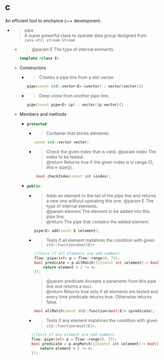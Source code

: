 # c
An efficient tool to enchance c++ development.
+ > pipe  
  > A super powerful class to operate data group designed from ```java.util.stream.Stream```  
  + > @param E The type of internal elements.  
    ```c++  
    template <class E>
    ```  
  + Constructors  
    + > Creates a pipe line from a std::vector  
      ```c++
      pipe(const std::vector<E> &vector) : vector(vector){}  
      ```
    + > Deep clone from another pipe line.  
      ```c++  
      pipe(const pipe<E> &p) : vector({p.vector}{}
      ```
  + Members and methods  
    + ```c++
      protected:  
      ```  
      + > Container that stores elements.  
        ```c++
        const std::vector vector;
        ```
      + > Check the given index that is valid.
        > @param index The index to be tested.  
        > @return Returns true if the given index is in range [0, this-> size()).  
        ```c++  
         bool checkIndex(const int &index);  
        ```
    + ```c++  
      public:
      ```
      + > Adds an element to the tail of the pipe line and returns a new one without operating this one.
        > @param E The type of internal elements.  
        > @param element The element to be added into this pipe line.  
        > @return The pipe that contains the added element.  
        ```c++
        pipe<E> add(const E &element);  
        ```
      + > Tests if all element matahces the condition with given ```std::function<bool(E)>```  
        ```c++  
        //Tests if all elements are odd numbers.  
        flow::pipe<int> p = flow::range(0, 73);  
        bool predicate = p.allMatch([](const int &element)-> bool{  
            return element % 2 != 0;  
        });
        ```  
        > @param predicate Accepts a parameter from this pipe line and returns a ```bool```.  
        > @return Returns true only if all elements are tested and every time predicate returns true. Otherwise returns false.
        ```c++
        bool allMatch(const std::function<bool(E)> &predicate);  
        ```
      + > Tests if any element matahces the condition with given ```std::function<bool(E)>```.
      ```c++  
        //Tests if any element are odd numbers.  
        flow::pipe<int> p = flow::range(0, 73);  
        bool predicate = p.anyMatch([](const int &element)-> bool{  
            return element % 2 != 0;  
        });  
        ```  
